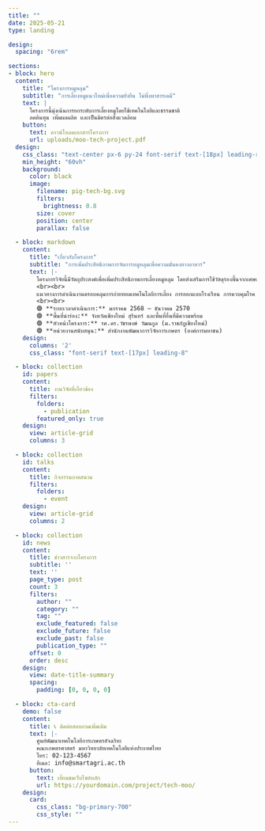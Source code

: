 ```yaml
---
title: ""
date: 2025-05-21
type: landing

design:
  spacing: "6rem"

sections:
- block: hero
  content:
    title: "โครงการหมูหลุม"
    subtitle: "การเลี้ยงหมูแนวใหม่เพื่อความยั่งยืน ไม่พึ่งพาสารเคมี"
    text: |
      โครงการนี้มุ่งเน้นการยกระดับการเลี้ยงหมูโดยใช้เทคโนโลยีและธรรมชาติ  
      ลดต้นทุน เพิ่มผลผลิต และเป็นมิตรต่อสิ่งแวดล้อม
    button:
      text: ดาวน์โหลดเอกสารโครงการ
      url: uploads/moo-tech-project.pdf
  design:
    css_class: "text-center px-6 py-24 font-serif text-[18px] leading-relaxed"
    min_height: "60vh"
    background:
      color: black
      image:
        filename: pig-tech-bg.svg
        filters:
          brightness: 0.8
        size: cover
        position: center
        parallax: false

  - block: markdown
    content:
      title: "เกี่ยวกับโครงการ"
      subtitle: "การเพิ่มประสิทธิภาพการจัดการหมูหลุมเพื่อความมั่นคงทางอาหาร"
      text: |-
        โครงการวิจัยนี้มีวัตถุประสงค์เพื่อเพิ่มประสิทธิภาพการเลี้ยงหมูหลุม โดยส่งเสริมการใช้วัสดุรองพื้นจากเศษเหลือทางการเกษตร ร่วมกับจุลินทรีย์ท้องถิ่น (Indigenous Microorganism; IMO) ซึ่งช่วยในการย่อยสลายของเสีย ลดกลิ่นเหม็นในฟาร์ม และสามารถผลิตปุ๋ยหมักคุณภาพสูงได้  
        <br><br>
        แนวทางการดำเนินงานครอบคลุมการถ่ายทอดเทคโนโลยีการเลี้ยง การออกแบบโรงเรือน การควบคุมโรค การลดต้นทุนอาหารสัตว์ และการแปรรูปผลิตภัณฑ์จากหมูหลุม โดยเน้นการมีส่วนร่วมของเกษตรกรในพื้นที่เป้าหมาย และการพัฒนาเครือข่ายการผลิตแบบยั่งยืนผ่านระบบ PGS (Participatory Guarantee System)
        <br><br>
        🟢 **ระยะเวลาดำเนินการ:** มกราคม 2568 – ธันวาคม 2570  
        🟢 **พื้นที่นำร่อง:** จังหวัดเชียงใหม่ สุรินทร์ และพื้นที่อื่นที่มีความพร้อม  
        🟢 **หัวหน้าโครงการ:** รศ.ดร.วัชรพงษ์ วัฒนกูล (ม.ราชภัฏเชียงใหม่)  
        🟢 **หน่วยงานสนับสนุน:** สำนักงานพัฒนาการวิจัยการเกษตร (องค์การมหาชน)
    design:
      columns: '2'
      css_class: "font-serif text-[17px] leading-8"

  - block: collection
    id: papers
    content:
      title: งานวิจัยที่เกี่ยวข้อง
      filters:
        folders:
          - publication
        featured_only: true
    design:
      view: article-grid
      columns: 3

  - block: collection
    id: talks
    content:
      title: กิจกรรมภาคสนาม
      filters:
        folders:
          - event
    design:
      view: article-grid
      columns: 2

  - block: collection
    id: news
    content:
      title: ข่าวสารจากโครงการ
      subtitle: ''
      text: ''
      page_type: post
      count: 3
      filters:
        author: ""
        category: ""
        tag: ""
        exclude_featured: false
        exclude_future: false
        exclude_past: false
        publication_type: ""
      offset: 0
      order: desc
    design:
      view: date-title-summary
      spacing:
        padding: [0, 0, 0, 0]

  - block: cta-card
    demo: false
    content:
      title: 📞 ติดต่อสอบถามเพิ่มเติม
      text: |-
        ศูนย์พัฒนาเทคโนโลยีการเกษตรอัจฉริยะ  
        คณะเกษตรศาสตร์ มหาวิทยาลัยเทคโนโลยีแห่งประเทศไทย  
        โทร: 02-123-4567  
        อีเมล: info@smartagri.ac.th
      button:
        text: เยี่ยมชมเว็บไซต์หลัก
        url: https://yourdomain.com/project/tech-moo/
    design:
      card:
        css_class: "bg-primary-700"
        css_style: ""
---
```

